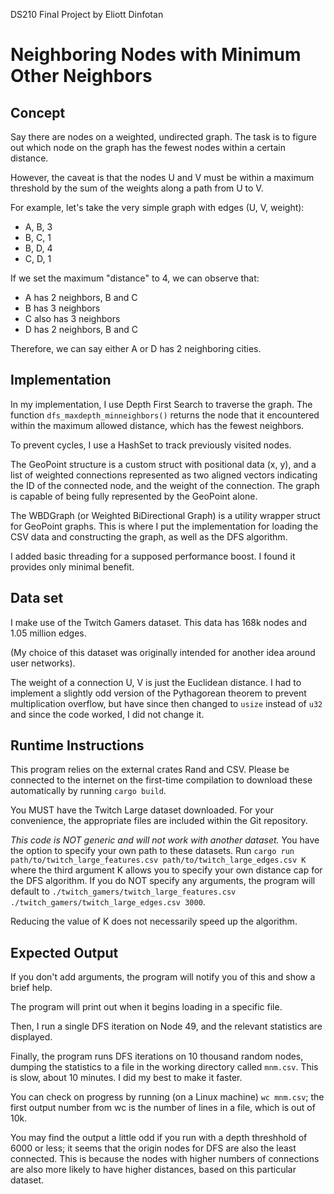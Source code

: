 DS210 Final Project by Eliott Dinfotan

# Neighboring Nodes with Minimum Other Neighbors #

## Concept ##

Say there are nodes on a weighted, undirected graph.
The task is to figure out which node on the graph has the fewest nodes within a certain distance.

However, the caveat is that the nodes U and V must be within a maximum threshold by the sum of the weights along a path from U to V.

For example, let's take the very simple graph with edges (U, V, weight):
- A, B, 3
- B, C, 1
- B, D, 4
- C, D, 1

If we set the maximum "distance" to 4, we can observe that:
- A has 2 neighbors, B and C
- B has 3 neighbors
- C also has 3 neighbors
- D has 2 neighbors, B and C

Therefore, we can say either A or D has 2 neighboring cities.

## Implementation ##

In my implementation, I use Depth First Search to traverse the graph. The function `dfs_maxdepth_minneighbors()` returns the node
that it encountered within the maximum allowed distance, which has the fewest neighbors.

To prevent cycles, I use a HashSet to track previously visited nodes.

The GeoPoint structure is a custom struct with positional data (x, y), and a list of weighted connections represented as two aligned
vectors indicating the ID of the connected node, and the weight of the connection. The graph is capable of being fully represented by
the GeoPoint alone.

The WBDGraph (or Weighted BiDirectional Graph) is a utility wrapper struct for GeoPoint graphs. This is where I put the implementation
for loading the CSV data and constructing the graph, as well as the DFS algorithm.

I added basic threading for a supposed performance boost. I found it provides only minimal benefit.

## Data set ##

I make use of the Twitch Gamers dataset. This data has 168k nodes and 1.05 million edges.

(My choice of this dataset was originally intended for another idea around user networks).

The weight of a connection U, V is just the Euclidean distance. I had to implement a slightly odd version of the Pythagorean theorem
to prevent multiplication overflow, but have since then changed to `usize` instead of `u32` and since the code worked, I did not change it.

## Runtime Instructions ##

This program relies on the external crates Rand and CSV. Please be connected to the internet on the first-time compilation to download these
automatically by running `cargo build`.

You MUST have the Twitch Large dataset downloaded. For your convenience, the appropriate files are included within the Git repository.

*This code is NOT generic and will not work with another dataset.*
You have the option to specify your own path to these datasets.
Run `cargo run path/to/twitch_large_features.csv path/to/twitch_large_edges.csv K` where the third argument K allows you to specify your own
distance cap for the DFS algorithm.
If you do NOT specify any arguments, the program will default to `./twitch_gamers/twitch_large_features.csv ./twitch_gamers/twitch_large_edges.csv 3000`.

Reducing the value of K does not necessarily speed up the algorithm.


## Expected Output ##

If you don't add arguments, the program will notify you of this and show a brief help.

The program will print out when it begins loading in a specific file.

Then, I run a single DFS iteration on Node 49, and the relevant statistics are displayed.

Finally, the program runs DFS iterations on 10 thousand random nodes, dumping the statistics
to a file in the working directory called `mnm.csv`. This is slow, about 10 minutes. I did my best to make it faster.

You can check on progress by running (on a Linux machine) `wc mnm.csv`; the first output number from wc is the number of lines in a file, which is out of 10k.

You may find the output a little odd if you run with a depth threshhold of 6000 or less; it seems that the origin nodes for DFS are also the least connected. This is because the nodes with higher numbers of connections are also more likely to have higher distances, based on this particular dataset.
